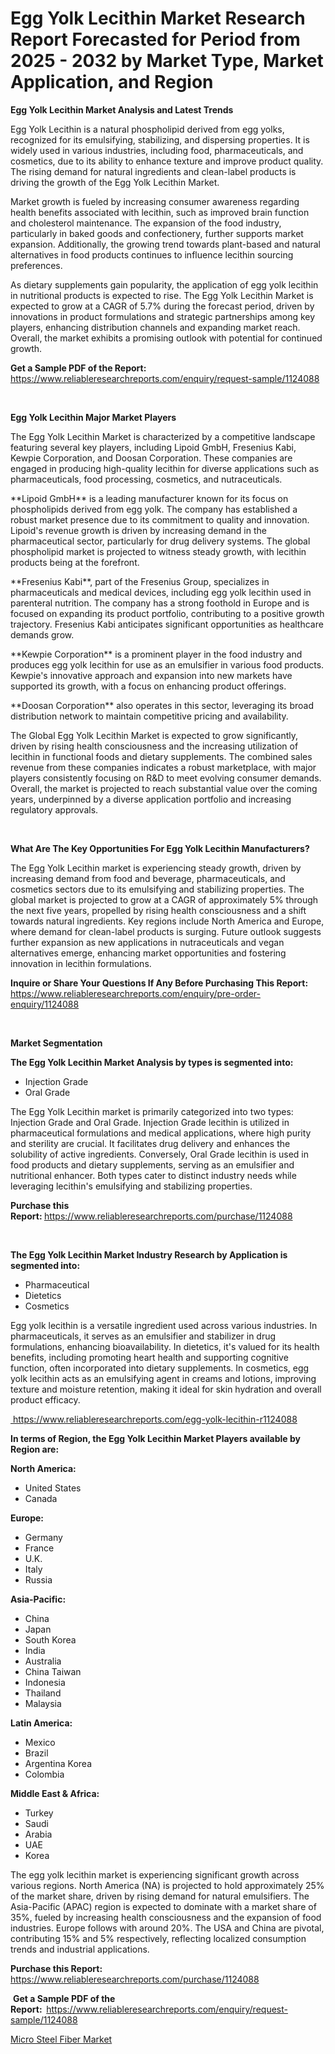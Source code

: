 <p><h1>Egg Yolk Lecithin Market Research Report Forecasted for Period from 2025 -  2032 by Market Type, Market Application, and Region</h1></p><p><strong>Egg Yolk Lecithin Market Analysis and Latest Trends</strong></p>
<p><p>Egg Yolk Lecithin is a natural phospholipid derived from egg yolks, recognized for its emulsifying, stabilizing, and dispersing properties. It is widely used in various industries, including food, pharmaceuticals, and cosmetics, due to its ability to enhance texture and improve product quality. The rising demand for natural ingredients and clean-label products is driving the growth of the Egg Yolk Lecithin Market.</p><p>Market growth is fueled by increasing consumer awareness regarding health benefits associated with lecithin, such as improved brain function and cholesterol maintenance. The expansion of the food industry, particularly in baked goods and confectionery, further supports market expansion. Additionally, the growing trend towards plant-based and natural alternatives in food products continues to influence lecithin sourcing preferences.</p><p>As dietary supplements gain popularity, the application of egg yolk lecithin in nutritional products is expected to rise. The Egg Yolk Lecithin Market is expected to grow at a CAGR of 5.7% during the forecast period, driven by innovations in product formulations and strategic partnerships among key players, enhancing distribution channels and expanding market reach. Overall, the market exhibits a promising outlook with potential for continued growth.</p></p>
<p><strong>Get a Sample PDF of the Report:&nbsp;</strong> <a href="https://www.reliableresearchreports.com/enquiry/request-sample/1124088?utm_campaign=2216&utm_medium=2&utm_source=Github&utm_content=ia&utm_term=02042025&utm_id=egg-yolk-lecithin">https://www.reliableresearchreports.com/enquiry/request-sample/1124088</a></p>
<p>&nbsp;</p>
<p><strong>Egg Yolk Lecithin Major Market Players</strong></p>
<p><p>The Egg Yolk Lecithin Market is characterized by a competitive landscape featuring several key players, including Lipoid GmbH, Fresenius Kabi, Kewpie Corporation, and Doosan Corporation. These companies are engaged in producing high-quality lecithin for diverse applications such as pharmaceuticals, food processing, cosmetics, and nutraceuticals.</p><p>**Lipoid GmbH** is a leading manufacturer known for its focus on phospholipids derived from egg yolk. The company has established a robust market presence due to its commitment to quality and innovation. Lipoid's revenue growth is driven by increasing demand in the pharmaceutical sector, particularly for drug delivery systems. The global phospholipid market is projected to witness steady growth, with lecithin products being at the forefront.</p><p>**Fresenius Kabi**, part of the Fresenius Group, specializes in pharmaceuticals and medical devices, including egg yolk lecithin used in parenteral nutrition. The company has a strong foothold in Europe and is focused on expanding its product portfolio, contributing to a positive growth trajectory. Fresenius Kabi anticipates significant opportunities as healthcare demands grow.</p><p>**Kewpie Corporation** is a prominent player in the food industry and produces egg yolk lecithin for use as an emulsifier in various food products. Kewpie's innovative approach and expansion into new markets have supported its growth, with a focus on enhancing product offerings.</p><p>**Doosan Corporation** also operates in this sector, leveraging its broad distribution network to maintain competitive pricing and availability. </p><p>The Global Egg Yolk Lecithin Market is expected to grow significantly, driven by rising health consciousness and the increasing utilization of lecithin in functional foods and dietary supplements. The combined sales revenue from these companies indicates a robust marketplace, with major players consistently focusing on R&D to meet evolving consumer demands. Overall, the market is projected to reach substantial value over the coming years, underpinned by a diverse application portfolio and increasing regulatory approvals.</p></p>
<p>&nbsp;</p>
<p><strong>What Are The Key Opportunities For Egg Yolk Lecithin Manufacturers?</strong></p>
<p><p>The Egg Yolk Lecithin market is experiencing steady growth, driven by increasing demand from food and beverage, pharmaceuticals, and cosmetics sectors due to its emulsifying and stabilizing properties. The global market is projected to grow at a CAGR of approximately 5% through the next five years, propelled by rising health consciousness and a shift towards natural ingredients. Key regions include North America and Europe, where demand for clean-label products is surging. Future outlook suggests further expansion as new applications in nutraceuticals and vegan alternatives emerge, enhancing market opportunities and fostering innovation in lecithin formulations.</p></p>
<p><strong>Inquire or Share Your Questions If Any Before Purchasing This Report:</strong> <a href="https://www.reliableresearchreports.com/enquiry/pre-order-enquiry/1124088?utm_campaign=2216&utm_medium=2&utm_source=Github&utm_content=ia&utm_term=02042025&utm_id=egg-yolk-lecithin">https://www.reliableresearchreports.com/enquiry/pre-order-enquiry/1124088</a></p>
<p>&nbsp;</p>
<p><strong>Market Segmentation</strong></p>
<p><strong>The Egg Yolk Lecithin Market Analysis by types is segmented into:</strong></p>
<p><ul><li>Injection Grade</li><li>Oral Grade</li></ul></p>
<p><p>The Egg Yolk Lecithin market is primarily categorized into two types: Injection Grade and Oral Grade. Injection Grade lecithin is utilized in pharmaceutical formulations and medical applications, where high purity and sterility are crucial. It facilitates drug delivery and enhances the solubility of active ingredients. Conversely, Oral Grade lecithin is used in food products and dietary supplements, serving as an emulsifier and nutritional enhancer. Both types cater to distinct industry needs while leveraging lecithin's emulsifying and stabilizing properties.</p></p>
<p><strong>Purchase this Report:&nbsp;</strong><a href="https://www.reliableresearchreports.com/purchase/1124088?utm_campaign=2216&utm_medium=2&utm_source=Github&utm_content=ia&utm_term=02042025&utm_id=egg-yolk-lecithin">https://www.reliableresearchreports.com/purchase/1124088</a></p>
<p>&nbsp;</p>
<p><strong>The Egg Yolk Lecithin Market Industry Research by Application is segmented into:</strong></p>
<p><ul><li>Pharmaceutical</li><li>Dietetics</li><li>Cosmetics</li></ul></p>
<p><p>Egg yolk lecithin is a versatile ingredient used across various industries. In pharmaceuticals, it serves as an emulsifier and stabilizer in drug formulations, enhancing bioavailability. In dietetics, it's valued for its health benefits, including promoting heart health and supporting cognitive function, often incorporated into dietary supplements. In cosmetics, egg yolk lecithin acts as an emulsifying agent in creams and lotions, improving texture and moisture retention, making it ideal for skin hydration and overall product efficacy.</p></p>
<p><a href="https://www.reliableresearchreports.com/egg-yolk-lecithin-r1124088?utm_campaign=2216&utm_medium=2&utm_source=Github&utm_content=ia&utm_term=02042025&utm_id=egg-yolk-lecithin">&nbsp;https://www.reliableresearchreports.com/egg-yolk-lecithin-r1124088</a></p>
<p><strong>In terms of Region, the Egg Yolk Lecithin Market Players available by Region are:</strong></p>
<p>
    <p> <strong> North America: </strong>
        <ul>
            <li>United States</li>
            <li>Canada</li>
        </ul>
        </p> 
    <p> <strong> Europe: </strong>
        <ul>
            <li>Germany</li>
            <li>France</li>
            <li>U.K.</li>
            <li>Italy</li>
            <li>Russia</li>
        </ul>
        </p> 
    <p> <strong> Asia-Pacific: </strong>
        <ul>
            <li>China</li>
            <li>Japan</li>
            <li>South Korea</li>
            <li>India</li>
            <li>Australia</li>
            <li>China Taiwan</li>
            <li>Indonesia</li>
            <li>Thailand</li>
            <li>Malaysia</li>
        </ul>
        </p> 
    <p> <strong> Latin America: </strong>
        <ul>
            <li>Mexico</li>
            <li>Brazil</li>
            <li>Argentina Korea</li>
            <li>Colombia</li>
        </ul>
        </p> 
    <p> <strong> Middle East & Africa: </strong>
        <ul>
            <li>Turkey</li>
            <li>Saudi</li>
            <li>Arabia</li>
            <li>UAE</li>
            <li>Korea</li>
        </ul>
    </p>
    </p>
<p><p>The egg yolk lecithin market is experiencing significant growth across various regions. North America (NA) is projected to hold approximately 25% of the market share, driven by rising demand for natural emulsifiers. The Asia-Pacific (APAC) region is expected to dominate with a market share of 35%, fueled by increasing health consciousness and the expansion of food industries. Europe follows with around 20%. The USA and China are pivotal, contributing 15% and 5% respectively, reflecting localized consumption trends and industrial applications.</p></p>
<p><strong>Purchase this Report: </strong><a href="https://www.reliableresearchreports.com/purchase/1124088?utm_campaign=2216&utm_medium=2&utm_source=Github&utm_content=ia&utm_term=02042025&utm_id=egg-yolk-lecithin">https://www.reliableresearchreports.com/purchase/1124088</a></p>
<p>&nbsp;<strong>Get a Sample PDF of the Report:&nbsp;&nbsp;</strong><a href="https://www.reliableresearchreports.com/enquiry/request-sample/1124088?utm_campaign=2216&utm_medium=2&utm_source=Github&utm_content=ia&utm_term=02042025&utm_id=egg-yolk-lecithin">https://www.reliableresearchreports.com/enquiry/request-sample/1124088</a></p>
<p><strong></strong></p>
<p><p><a href="https://github.com/ygfu6u/Market-Research-Report-List-2/blob/main/micro-steel-fiber-market.md?utm_campaign=2216&utm_medium=2&utm_source=Github&utm_content=ia&utm_term=02042025&utm_id=egg-yolk-lecithin">Micro Steel Fiber Market</a></p></p>
